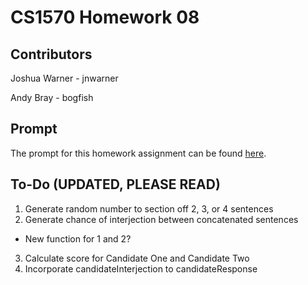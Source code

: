 # CS1570 Homework 08

## Contributors

Joshua Warner - jnwarner

Andy Bray - bogfish

## Prompt

The prompt for this homework assignment can be found [here](https://sites.google.com/a/mst.edu/price/courses/cs-1570/hw/2016/fall/assignment-08).

## To-Do (UPDATED, PLEASE READ)

1. Generate random number to section off 2, 3, or 4 sentences
2. Generate chance of interjection between concatenated sentences
  * New function for 1 and 2?
3. Calculate score for Candidate One and Candidate Two
4. Incorporate candidateInterjection to candidateResponse
